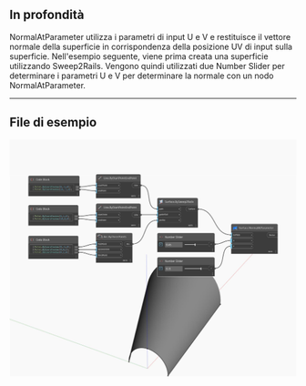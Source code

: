 ## In profondità
NormalAtParameter utilizza i parametri di input U e V e restituisce il vettore normale della superficie in corrispondenza della posizione UV di input sulla superficie. Nell'esempio seguente, viene prima creata una superficie utilizzando Sweep2Rails. Vengono quindi utilizzati due Number Slider per determinare i parametri U e V per determinare la normale con un nodo NormalAtParameter.
___
## File di esempio

![NormalAtParameter](./Autodesk.DesignScript.Geometry.Surface.NormalAtParameter_img.jpg)

